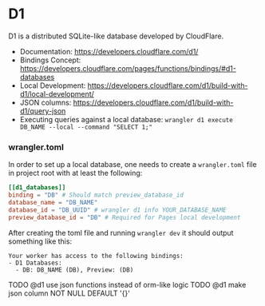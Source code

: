 
# D1

D1 is a distributed SQLite-like database developed by CloudFlare.

- Documentation: https://developers.cloudflare.com/d1/
- Bindings Concept: https://developers.cloudflare.com/pages/functions/bindings/#d1-databases
- Local Development: https://developers.cloudflare.com/d1/build-with-d1/local-development/
- JSON columns: https://developers.cloudflare.com/d1/build-with-d1/query-json
- Executing queries against a local database: `wrangler d1 execute DB_NAME --local --command "SELECT 1;"`

### wrangler.toml

In order to set up a local database, one needs to create a `wrangler.toml` file in project root with at least the following:

```toml
[[d1_databases]]
binding = "DB" # Should match preview_database_id
database_name = "DB_NAME"
database_id = "DB_UUID" # wrangler d1 info YOUR_DATABASE_NAME
preview_database_id = "DB" # Required for Pages local development
```

After creating the toml file and running `wrangler dev` it should output something like this:

```
Your worker has access to the following bindings:
- D1 Databases:
  - DB: DB_NAME (DB), Preview: (DB)
```

TODO @d1 use json functions instead of orm-like logic
TODO @d1 make json column NOT NULL DEFAULT '{}'
